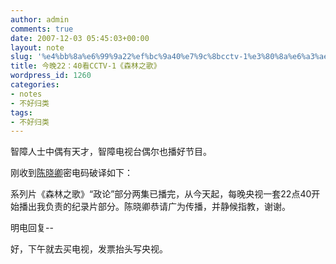 ```yaml
---
author: admin
comments: true
date: 2007-12-03 05:45:03+00:00
layout: note
slug: '%e4%bb%8a%e6%99%9a22%ef%bc%9a40%e7%9c%8bcctv-1%e3%80%8a%e6%a3%ae%e6%9e%97%e4%b9%8b%e6%ad%8c%e3%80%8b'
title: 今晚22：40看CCTV-1《森林之歌》
wordpress_id: 1260
categories:
- notes
- 不好归类
tags:
- 不好归类
---
```


智障人士中偶有天才，智障电视台偶尔也播好节目。

刚收到[陈晓卿](http://www.bullogger.com/blogs/hizi/)密电码破译如下：

系列片《森林之歌》“政论”部分两集已播完，从今天起，每晚央视一套22点40开始播出我负责的纪录片部分。陈晓卿恭请广为传播，并静候指教，谢谢。

明电回复--

好，下午就去买电视，发票抬头写央视。

